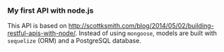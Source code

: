 ### My first API with node.js

This API is based on http://scottksmith.com/blog/2014/05/02/building-restful-apis-with-node/.
Instead of using ```mongoose```, models are built with ```sequelize``` (ORM) and a PostgreSQL database.